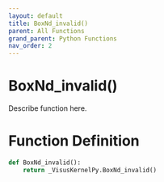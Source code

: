 ```yaml
---
layout: default
title: BoxNd_invalid()
parent: All Functions
grand_parent: Python Functions
nav_order: 2
---
```


# BoxNd_invalid()

Describe function here.

# Function Definition

```python
def BoxNd_invalid():
    return _VisusKernelPy.BoxNd_invalid()
```